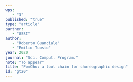 ```yaml
---
wps: 
   - "3"
published: "true"
type: "article"
partner: 
   - "GSSI"
author: 
   - "Roberto Guanciale"
   - "Emilio Tuosto"
year: 2020
journal: "Sci. Comput. Program."
note: "To appear"
title: "PomCho: a tool chain for choreographic design"
id: "gt20"
---
```

